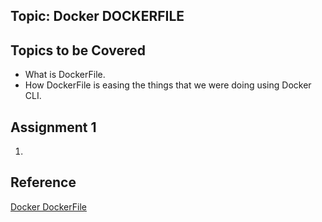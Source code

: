 ## Topic: Docker DOCKERFILE

Topics to be Covered
------------------------
* What is DockerFile.
* How DockerFile is easing the things that we were doing using Docker CLI.

Assignment 1
-------------------
1. 

Reference
-----------------
[Docker DockerFile](https://docs.docker.com/engine/reference/builder/)
